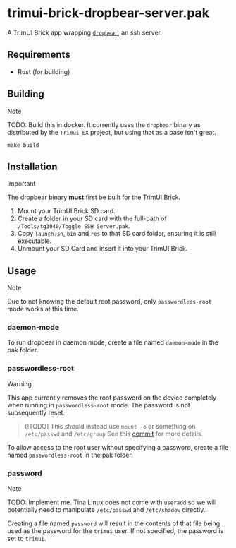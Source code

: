 # trimui-brick-dropbear-server.pak

A TrimUI Brick app wrapping [`dropbear`](https://matt.ucc.asn.au/dropbear/dropbear.html), an ssh server.

## Requirements

- Rust (for building)

## Building

> [!NOTE]
> TODO: Build this in docker. It currently uses the `dropbear` binary as distributed by the `Trimui_EX` project, but using that as a base isn't great.

```shell
make build
```

## Installation

> [!IMPORTANT]
> The dropbear binary **must** first be built for the TrimUI Brick.

1. Mount your TrimUI Brick SD card.
2. Create a folder in your SD card with the full-path of `/Tools/tg3040/Toggle SSH Server.pak`.
3. Copy `launch.sh`, `bin` and `res` to that SD card folder, ensuring it is still executable.
4. Unmount your SD Card and insert it into your TrimUI Brick.

## Usage

> [!NOTE]
> Due to not knowing the default root password, only `passwordless-root` mode works at this time.

### daemon-mode

To run dropbear in daemon mode, create a file named `daemon-mode` in the pak folder.

### passwordless-root

> [!WARNING]
> This app currently removes the root password on the device completely when running in `passwordless-root` mode. The password is not subsequently reset.

> [!TODO]
> This should instead use `mount -o` or something on `/etc/passwd` and `/etc/group`
> See this [commit](https://github.com/OnionUI/Onion/commit/175eb8278e7ec953405c4186535980b6abba9dc6#diff-d4c880409fa3390f8eb4c351c55b29767d309eea10ed79d9d206eee760f51c3c) for more details.

To allow access to the root user without specifying a password, create a file named `passwordless-root` in the pak folder.

### password

> [!NOTE]
> TODO: Implement me. Tina Linux does not come with `useradd` so we will potentially need to manipulate `/etc/passwd` and `/etc/shadow` directly.

Creating a file named `password` will result in the contents of that file being used as the password for the `trimui` user. If not specified, the password is set to `trimui`.
